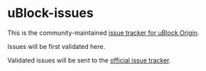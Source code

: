# uBlock-issues

This is the community-maintained [issue tracker for uBlock Origin](https://github.com/uBlockOrigin/uBlock-issues/issues).

Issues will be first validated here.

Validated issues will be sent to the [official issue tracker](https://github.com/gorhill/uBlock/issues).

